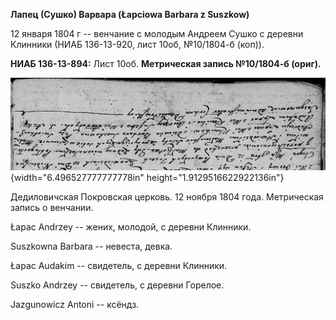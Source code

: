 **Лапец (Сушко) Варвара (Łapciowa Barbara z Suszkow)**

12 января 1804 г -- венчание с молодым Андреем Сушко с деревни Клинники
(НИАБ 136-13-920, лист 10об, №10/1804-б (коп)).

**НИАБ 136-13-894:** Лист 10об. **Метрическая запись №10/1804-б
(ориг).**

![](./media/94072d93458f399aae9216a5a18400eb9549f2e2.png){width="6.496527777777778in"
height="1.9129516622922136in"}

Дедиловичская Покровская церковь. 12 ноября 1804 года. Метрическая
запись о венчании.

Łapac Andrzey -- жених, молодой, с деревни Клинники.

Suszkowna Barbara -- невеста, девка.

Łapac Audakim -- свидетель, с деревни Клинники.

Suszko Andrzey -- свидетель, с деревни Горелое.

Jazgunowicz Antoni -- ксёндз.
